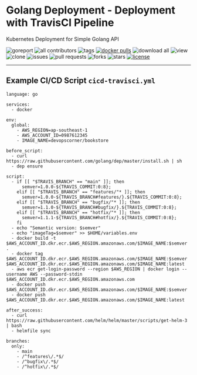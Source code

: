 # Golang Deployment - Deployment with TravisCI Pipeline

Kubernetes Deployment for Simple Golang API

![goreport](https://goreportcard.com/badge/github.com/devopscorner/golang-deployment/src)
![all contributors](https://img.shields.io/github/contributors/devopscorner/golang-deployment)
![tags](https://img.shields.io/github/v/tag/devopscorner/golang-deployment?sort=semver)
[![docker pulls](https://img.shields.io/docker/pulls/devopscorner/bookstore.svg)](https://hub.docker.com/r/devopscorner/bookstore/)
![download all](https://img.shields.io/github/downloads/devopscorner/golang-deployment/total.svg)
![view](https://views.whatilearened.today/views/github/devopscorner/golang-deployment.svg)
![clone](https://img.shields.io/badge/dynamic/json?color=success&label=clone&query=count&url=https://github.com/devopscorner/golang-deployment/blob/master/clone.json?raw=True&logo=github)
![issues](https://img.shields.io/github/issues/devopscorner/golang-deployment)
![pull requests](https://img.shields.io/github/issues-pr/devopscorner/golang-deployment)
![forks](https://img.shields.io/github/forks/devopscorner/golang-deployment)
![stars](https://img.shields.io/github/stars/devopscorner/golang-deployment)
[![license](https://img.shields.io/github/license/devopscorner/golang-deployment)](https://img.shields.io/github/license/devopscorner/golang-deployment)

---

## Example CI/CD Script `cicd-travisci.yml`

```
language: go

services:
  - docker

env:
  global:
    - AWS_REGION=ap-southeast-1
    - AWS_ACCOUNT_ID=0987612345
    - IMAGE_NAME=devopscorner/bookstore

before_script:
  - curl https://raw.githubusercontent.com/golang/dep/master/install.sh | sh
  - dep ensure

script:
  - if [[ "$TRAVIS_BRANCH" == "main" ]]; then
      semver=1.0.0-${TRAVIS_COMMIT:0:8};
    elif [[ "$TRAVIS_BRANCH" == "features/"* ]]; then
      semver=1.0.0-${TRAVIS_BRANCH#features/}.${TRAVIS_COMMIT:0:8};
    elif [[ "$TRAVIS_BRANCH" == "bugfix/"* ]]; then
      semver=1.1.0-${TRAVIS_BRANCH#bugfix/}.${TRAVIS_COMMIT:0:8};
    elif [[ "$TRAVIS_BRANCH" == "hotfix/"* ]]; then
      semver=1.1.1-${TRAVIS_BRANCH#hotfix/}.${TRAVIS_COMMIT:0:8};
    fi
  - echo "Semantic version: $semver"
  - echo "imageTag=$semver" >> $HOME/variables.env
  - docker build -t $AWS_ACCOUNT_ID.dkr.ecr.$AWS_REGION.amazonaws.com/$IMAGE_NAME:$semver .
  - docker tag $AWS_ACCOUNT_ID.dkr.ecr.$AWS_REGION.amazonaws.com/$IMAGE_NAME:$semver $AWS_ACCOUNT_ID.dkr.ecr.$AWS_REGION.amazonaws.com/$IMAGE_NAME:latest
  - aws ecr get-login-password --region $AWS_REGION | docker login --username AWS --password-stdin $AWS_ACCOUNT_ID.dkr.ecr.$AWS_REGION.amazonaws.com
  - docker push $AWS_ACCOUNT_ID.dkr.ecr.$AWS_REGION.amazonaws.com/$IMAGE_NAME:$semver
  - docker push $AWS_ACCOUNT_ID.dkr.ecr.$AWS_REGION.amazonaws.com/$IMAGE_NAME:latest

after_success:
  - curl https://raw.githubusercontent.com/helm/helm/master/scripts/get-helm-3 | bash
  - helmfile sync

branches:
  only:
    - main
    - /^features\/.*$/
    - /^bugfix\/.*$/
    - /^hotfix\/.*$/
```